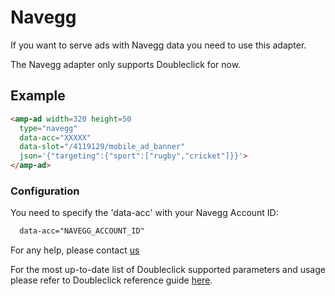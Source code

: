 <!---
Copyright 2017 The AMP HTML Authors. All Rights Reserved.

Licensed under the Apache License, Version 2.0 (the "License");
you may not use this file except in compliance with the License.
You may obtain a copy of the License at

      http://www.apache.org/licenses/LICENSE-2.0

Unless required by applicable law or agreed to in writing, software
distributed under the License is distributed on an "AS-IS" BASIS,
WITHOUT WARRANTIES OR CONDITIONS OF ANY KIND, either express or implied.
See the License for the specific language governing permissions and
limitations under the License.
-->

# Navegg

If you want to serve ads with Navegg data you need to use this adapter.

The Navegg adapter only supports Doubleclick for now.

## Example

```html
<amp-ad width=320 height=50
  type="navegg"
  data-acc="XXXXX"
  data-slot="/4119129/mobile_ad_banner"
  json='{"targeting":{"sport":["rugby","cricket"]}}'>
</amp-ad>

```

### Configuration

You need to specify the 'data-acc' with your Navegg Account ID:
```html
  data-acc="NAVEGG_ACCOUNT_ID"
```
For any help, please contact
[us](https://www.navegg.com/en/institutional/#contact)


For the most up-to-date list of Doubleclick supported parameters and usage please refer to Doubleclick reference guide [here](google/doubleclick.md).
